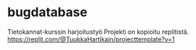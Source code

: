 # bugdatabase
Tietokannat-kurssin harjoitustyö
Projekti on kopioitu replitistä. 
https://replit.com/@TuukkaHartikain/projecttemplate?v=1
